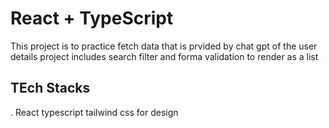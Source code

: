 # React + TypeScript


This project is to practice fetch data that is prvided by chat gpt of the user details
project includes search filter and forma validation to render as a list

## TEch Stacks

. React
typescript
tailwind css for design
```
